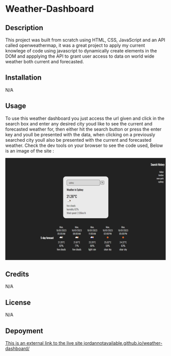 # Weather-Dashboard

## Description

This project was built from scratch using HTML, CSS, JavaScript and an API called openweathermap, it was a great project to apply my current knowlege of code using javascript to dynamically create elements in the DOM and appplying the API to grant user access to data on world wide weather both current and forecasted.

## Installation

N/A

## Usage

To use this weather dashboard you just access the url given and click in the search box and enter any desired city youd like to see the current and forecasted weather for, then either hit the search button or press the enter key and youll be presented with the data, when clicking on a previously searched city youll also be presented with the current and forecasted weather. Check the dev tools on your browser to see the code used, 
Below is an image of the site :

![This is an image of the deployed site.](./Assets/images/weather-dashboard-image.png)

## Credits

N/A

## License

N/A

## Depoyment

[This is an external link to the live site jordannotavailable.github.io/weather-dashboard/](https://jordannotavailable.github.io/weather-dashboard/)